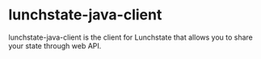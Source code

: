 lunchstate-java-client
======================

lunchstate-java-client is the client for Lunchstate that allows you to share your state through web API.


